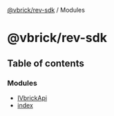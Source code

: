 [@vbrick/rev-sdk](README.md) / Modules

# @vbrick/rev-sdk

## Table of contents

### Modules

- [IVbrickApi](modules/IVbrickApi.md)
- [index](modules/index.md)

